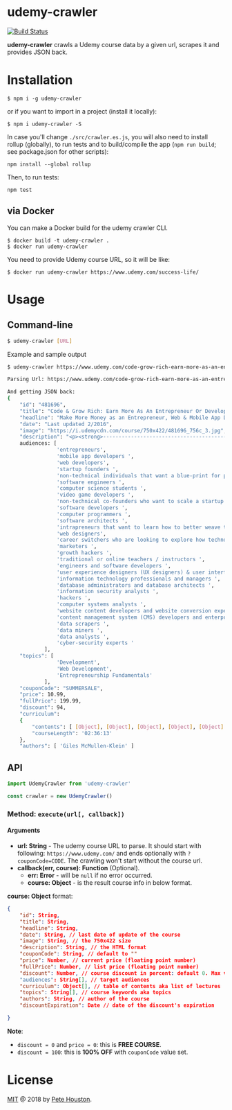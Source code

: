 # udemy-crawler

[![Build Status](https://travis-ci.org/petehouston/udemy-crawler.svg?branch=master)](https://travis-ci.org/petehouston/udemy-crawler)

**udemy-crawler** crawls a Udemy course data by a given url, scrapes it and provides JSON back.

# Installation

```
$ npm i -g udemy-crawler
```

or if you want to import in a project (install it locally):

```
$ npm i udemy-crawler -S
```

In case you'll change `./src/crawler.es.js`, you will also need to install rollup (globally), to run tests and to build/compile the app (`npm run build`; see package.json for other scripts):

```
npm install --global rollup
```

Then, to run tests:

```
npm test
```

## via Docker

You can make a Docker build for the udemy crawler CLI.

```
$ docker build -t udemy-crawler .
$ docker run udemy-crawler
```

You need to provide Udemy course URL, so it will be like:

```
$ docker run udemy-crawler https://www.udemy.com/success-life/
```

# Usage

## Command-line

```bash
$ udemy-crawler [URL]
```

Example and sample output

```bash
$ udemy-crawler https://www.udemy.com/code-grow-rich-earn-more-as-an-entrepreneur-or-developer/

Parsing Url: https://www.udemy.com/code-grow-rich-earn-more-as-an-entrepreneur-or-developer/

And getting JSON back:
{
    "id": "481696",
    "title": "Code & Grow Rich: Earn More As An Entrepreneur Or Developer",
    "headline": "Make More Money as an Entrepreneur, Web & Mobile App Developer, Software Engineer, Startup Junkie, or Programmer",
    "date": "Last updated 2/2016",
    "image": "https://i.udemycdn.com/course/750x422/481696_756c_3.jpg",
    "description": "<p><strong>----------------------------------------------------------------------------------------------------------------<br><em><br>*Feb 16th 2016*</em></strong></p><ul><li><strong>Over 3100 student enrollments within the first four days of course launch!</strong></li><li><strong>Now with over 57 hours of video content and 500+ pages of curated resources!</strong></li><li><strong>11 discrete income producing trajectories!</strong></li><li><strong>Over 100 real-world mock interactions (phone calls and email templates)!  </strong></li></ul><p><strong><br>Code &amp; Grow Rich is a comprehensive course that empowers both non-technical entrepreneurs and software developers with the skills to succeed in today\'s techno-centric business world. </strong><strong>-----------------------------------------------------------------------------------------------------------------</strong></p> (...)",
    audiences: [
                'entrepreneurs',
                'mobile app developers ',
                'web developers',
                'startup founders ',
                'non-technical individuals that want a blue-print for profiting through technology',
                'software engineers ',
                'computer science students ',
                'video game developers ',
                'non-technical co-founders who want to scale a startup',
                'software developers ',
                'computer programmers ',
                'software architects ',
                'intrapreneurs that want to learn how to better weave technology into their current role ',
                'web designers',
                'career switchers who are looking to explore how technology and entrepreneurship can be used to replace their 9-5 jobs',
                'marketers ',
                'growth hackers ',
                'traditional or online teachers / instructors ',
                'engineers and software developers ',
                'user experience designers (UX designers) & user interface designers (UI designers) ',
                'information technology professionals and managers ',
                'database administrators and database architects ',
                'information security analysts ',
                'hackers ',
                'computer systems analysts ',
                'website content developers and website conversion experts ',
                'content management system (CMS) developers and enterprise resource planning (ERP) experts  ',
                'data scrapers ',
                'data miners ',
                'data analysts ',
                'cyber-security experts '
            ],
    "topics": [
                'Development',
                'Web Development',
                'Entrepreneurship Fundamentals'
            ],
    "couponCode": "SUMMERSALE",
    "price": 10.99,
    "fullPrice": 199.99,
    "discount": 94,
    "curriculum":
    {
        "contents": [ [Object], [Object], [Object], [Object], [Object] ],
        "courseLength": '02:36:13'
    },
    "authors": [ 'Giles McMullen-Klein' ]
```

## API

```js
import UdemyCrawler from 'udemy-crawler'

const crawler = new UdemyCrawler()
```

### Method: `execute(url[, callback])`

#### Arguments

- **url: String** - The udemy course URL to parse. It should start with following: `https://www.udemy.com/` and ends optionally with `?couponCode=CODE`. The crawling won't start without the course url.
- **callback(err, course): Function** (Optional).
  - **err: Error** - will be `null` if no error occurred.
  - **course: Object** - is the result course info in below format.

**course: Object** format:

```json
{
    "id": String,
    "title": String,
    "headline": String,
    "date": String, // last date of update of the course
    "image": String, // the 750x422 size
    "description": String, // the HTML format
    "couponCode": String, // default to ""
    "price": Number, // current price (floating point number)
    "fullPrice": Number, // list price (floating point number)
    "discount": Number, // course discount in percent: default 0. Max value is 100.
    "audiences": String[], // target audiences
    "curriculum": Object[], // table of contents aka list of lectures
    "topics": String[], // course keywords aka topics
    "authors": String, // author of the course
    "discountExpiration": Date // date of the discount's expiration

}
```

**Note**:

- `discount = 0` and `price = 0`: this is **FREE COURSE**.
- `discount = 100`: this is **100% OFF** with `couponCode` value set.

# License

[MIT](LICENSE.md) @ 2018 by [Pete Houston](https://petehouston.com).
